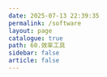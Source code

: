 ```yaml
---
date: 2025-07-13 22:39:35
permalink: /software
layout: page
catalogue: true
path: 60.效率工具
sidebar: false
article: false
---
```

